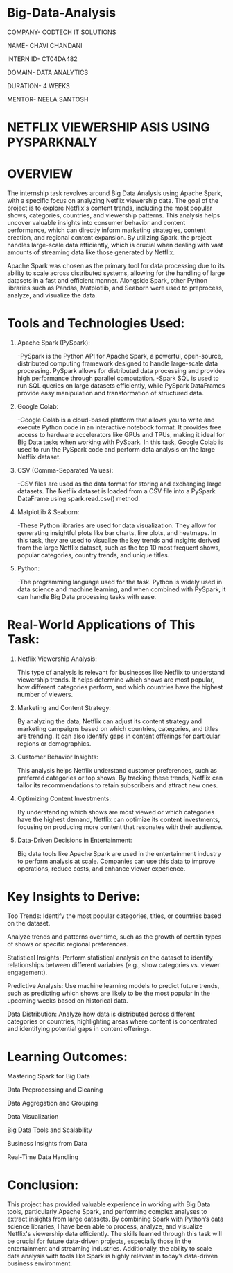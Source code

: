 # Big-Data-Analysis

COMPANY- CODTECH IT SOLUTIONS

NAME- CHAVI CHANDANI

INTERN ID- CT04DA482

DOMAIN- DATA ANALYTICS

DURATION- 4 WEEKS

MENTOR- NEELA SANTOSH


# NETFLIX VIEWERSHIP ASIS USING PYSPARKNALY
# OVERVIEW

The internship task revolves around Big Data Analysis using Apache Spark, with a specific focus on analyzing Netflix viewership data. The goal of the project is to explore Netflix's content trends, including the most popular shows, categories, countries, and viewership patterns. This analysis helps uncover valuable insights into consumer behavior and content performance, which can directly inform marketing strategies, content creation, and regional content expansion. By utilizing Spark, the project handles large-scale data efficiently, which is crucial when dealing with vast amounts of streaming data like those generated by Netflix.

Apache Spark was chosen as the primary tool for data processing due to its ability to scale across distributed systems, allowing for the handling of large datasets in a fast and efficient manner. Alongside Spark, other Python libraries such as Pandas, Matplotlib, and Seaborn were used to preprocess, analyze, and visualize the data.

# Tools and Technologies Used:
1. Apache Spark (PySpark):

   -PySpark is the Python API for Apache Spark, a powerful, open-source, distributed computing framework designed to handle large-scale data processing. 
    PySpark allows for distributed data processing and provides high performance through parallel computation.
   -Spark SQL is used to run SQL queries on large datasets efficiently, while PySpark DataFrames provide easy manipulation and transformation of structured 
    data.

2. Google Colab:

   -Google Colab is a cloud-based platform that allows you to write and execute Python code in an interactive notebook format. It provides free access to 
    hardware accelerators like GPUs and TPUs, making it ideal for Big Data tasks when working with PySpark. In this task, Google Colab is used to run the 
    PySpark code and perform data analysis on the large Netflix dataset.

3. CSV (Comma-Separated Values):

   -CSV files are used as the data format for storing and exchanging large datasets. The Netflix dataset is loaded from a CSV file into a PySpark DataFrame 
   using spark.read.csv() method.

4. Matplotlib & Seaborn:

   -These Python libraries are used for data visualization. They allow for generating insightful plots like bar charts, line plots, and heatmaps. In this 
   task, they are used to visualize the key trends and insights derived from the large Netflix dataset, such as the top 10 most frequent shows, popular 
   categories, country trends, and unique titles.

5. Python:

   -The programming language used for the task. Python is widely used in data science and machine learning, and when combined with PySpark, it can handle 
   Big Data processing tasks with ease.

# Real-World Applications of This Task:
1. Netflix Viewership Analysis:

   This type of analysis is relevant for businesses like Netflix to understand viewership trends. It helps determine which shows are most popular, how 
   different categories perform, and which countries have the highest number of viewers.


2. Marketing and Content Strategy:

   By analyzing the data, Netflix can adjust its content strategy and marketing campaigns based on which countries, categories, and titles are trending. It 
   can also identify gaps in content offerings for particular regions or demographics.


3. Customer Behavior Insights:

   This analysis helps Netflix understand customer preferences, such as preferred categories or top shows. By tracking these trends, Netflix can tailor its 
   recommendations to retain subscribers and attract new ones.


4. Optimizing Content Investments:

   By understanding which shows are most viewed or which categories have the highest demand, Netflix can optimize its content investments, focusing on 
   producing more content that resonates with their audience.


5. Data-Driven Decisions in Entertainment:

   Big data tools like Apache Spark are used in the entertainment industry to perform analysis at scale. Companies can use this data to improve operations, 
   reduce costs, and enhance viewer experience.

# Key Insights to Derive:

Top Trends:
Identify the most popular categories, titles, or countries based on the dataset.

Analyze trends and patterns over time, such as the growth of certain types of shows or specific regional preferences.


Statistical Insights:
Perform statistical analysis on the dataset to identify relationships between different variables (e.g., show categories vs. viewer engagement).


Predictive Analysis:
Use machine learning models to predict future trends, such as predicting which shows are likely to be the most popular in the upcoming weeks based on historical data.


Data Distribution:
Analyze how data is distributed across different categories or countries, highlighting areas where content is concentrated and identifying potential gaps in content offerings.

# Learning Outcomes:
Mastering Spark for Big Data

Data Preprocessing and Cleaning

Data Aggregation and Grouping

Data Visualization

Big Data Tools and Scalability

Business Insights from Data

Real-Time Data Handling

# Conclusion:
This project has provided valuable experience in working with Big Data tools, particularly Apache Spark, and performing complex analyses to extract insights from large datasets. By combining Spark with Python’s data science libraries, I have been able to process, analyze, and visualize Netflix's viewership data efficiently. The skills learned through this task will be crucial for future data-driven projects, especially those in the entertainment and streaming industries. Additionally, the ability to scale data analysis with tools like Spark is highly relevant in today’s data-driven business environment.
